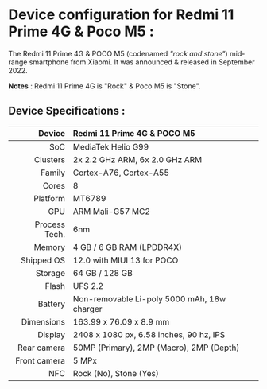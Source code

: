 Device configuration for Redmi 11 Prime 4G & Poco M5 :
==============

The Redmi 11 Prime 4G & POCO M5 (codenamed _"rock and stone"_) mid-range smartphone from Xiaomi.
It was announced & released in September 2022.

**Notes** : Redmi 11 Prime 4G is "Rock" & Poco M5 is "Stone".

## Device Specifications :

| Device       | Redmi 11 Prime 4G & POCO M5                                                    |
| -----------: | :--------------------------------------------------------- |
| SoC          | MediaTek Helio G99                                         |
| Clusters     | 2x 2.2 GHz ARM, 6x 2.0 GHz ARM                             |
| Family       | Cortex-A76, Cortex-A55                                     |
| Cores        | 8                                                          |
| Platform     | MT6789                                                     |
| GPU          | ARM Mali-G57 MC2                                           |
| Process Tech.| 6nm                                                        |
| Memory       | 4 GB / 6 GB RAM (LPDDR4X)                                  |
| Shipped OS   | 12.0 with MIUI 13 for POCO                                 |
| Storage      | 64 GB / 128 GB                                             |
| Flash        | UFS 2.2                                                    |
| Battery      | Non-removable Li-poly 5000 mAh, 18w charger                |
| Dimensions   | 163.99 x 76.09 x 8.9 mm                                    |
| Display      | 2408 x 1080 px, 6.58 inches, 90 hz, IPS                    |
| Rear camera  | 50MP (Primary), 2MP (Macro), 2MP (Depth)                   |
| Front camera | 5 MPx                                                      |
| NFC          | Rock (No), Stone (Yes)                                            |
